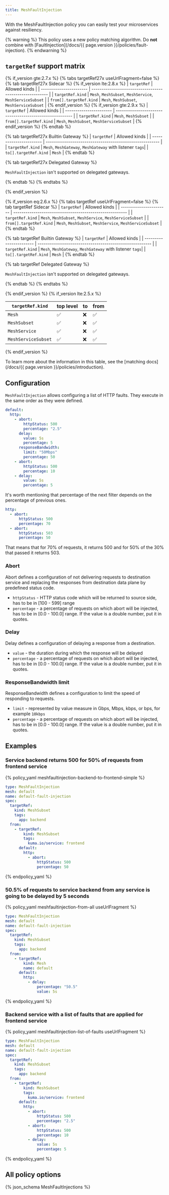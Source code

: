 ```yaml
---
title: MeshFaultInjection
---
```


With the MeshFaultInjection policy you can easily test your microservices against resiliency.

{% warning %}
This policy uses a new policy matching algorithm.
Do **not** combine with [FaultInjection](/docs/{{ page.version }}/policies/fault-injection).
{% endwarning %}

## `targetRef` support matrix

{% if_version gte:2.7.x %}
{% tabs targetRef27x useUrlFragment=false %}
{% tab targetRef27x Sidecar %}
{% if_version lte:2.8.x %}
| `targetRef`             | Allowed kinds                                            |
| ----------------------- | -------------------------------------------------------- |
| `targetRef.kind`        | `Mesh`, `MeshSubset`, `MeshService`, `MeshServiceSubset` |
| `from[].targetRef.kind` | `Mesh`, `MeshSubset`, `MeshServiceSubset`                |
{% endif_version %}
{% if_version gte:2.9.x %}
| `targetRef`             | Allowed kinds                                            |
| ----------------------- | -------------------------------------------------------- |
| `targetRef.kind`        | `Mesh`, `MeshSubset`                                     |
| `from[].targetRef.kind` | `Mesh`, `MeshSubset`, `MeshServiceSubset`                |
{% endif_version %}
{% endtab %}

{% tab targetRef27x Builtin Gateway %}
| `targetRef`             | Allowed kinds                                            |
| ----------------------- | -------------------------------------------------------- |
| `targetRef.kind`        | `Mesh`, `MeshGateway`, `MeshGateway` with listener `tags`|
| `to[].targetRef.kind`   | `Mesh`                                                   |
{% endtab %}

{% tab targetRef27x Delegated Gateway %}

`MeshFaultInjection` isn't supported on delegated gateways.

{% endtab %}
{% endtabs %}

{% endif_version %}

{% if_version eq:2.6.x %}
{% tabs targetRef useUrlFragment=false %}
{% tab targetRef Sidecar %}
| `targetRef`             | Allowed kinds                                            |
| ----------------------- | -------------------------------------------------------- |
| `targetRef.kind`        | `Mesh`, `MeshSubset`, `MeshService`, `MeshServiceSubset` |
| `from[].targetRef.kind` | `Mesh`, `MeshSubset`, `MeshService`, `MeshServiceSubset` |
{% endtab %}

{% tab targetRef Builtin Gateway %}
| `targetRef`             | Allowed kinds                                            |
| ----------------------- | -------------------------------------------------------- |
| `targetRef.kind`        | `Mesh`, `MeshGateway`, `MeshGateway` with listener `tags`|
| `to[].targetRef.kind`   | `Mesh`                                                   |
{% endtab %}

{% tab targetRef Delegated Gateway %}

`MeshFaultInjection` isn't supported on delegated gateways.

{% endtab %}
{% endtabs %}

{% endif_version %}
{% if_version lte:2.5.x %}

| `targetRef.kind`    | top level | to  | from |
| ------------------- | --------- | --- | ---- |
| `Mesh`              | ✅        | ❌  | ✅   |
| `MeshSubset`        | ✅        | ❌  | ✅   |
| `MeshService`       | ✅        | ❌  | ✅   |
| `MeshServiceSubset` | ✅        | ❌  | ✅   |

{% endif_version %}

To learn more about the information in this table, see the [matching docs](/docs/{{ page.version }}/policies/introduction).

## Configuration

`MeshFaultInjection` allows configuring a list of HTTP faults. They execute in the same order as they were defined.

```yaml
default:
  http:
    - abort:
        httpStatus: 500
        percentage: "2.5"
      delay:
        value: 5s
        percentage: 5
      responseBandwidth:
        limit: "50Mbps"
        percentage: 50
    - abort:
        httpStatus: 500
        percentage: 10
    - delay:
        value: 5s
        percentage: 5
```

It's worth mentioning that percentage of the next filter depends on the percentage of previous ones.

```yaml
http:
  - abort:
      httpStatus: 500
      percentage: 70
  - abort:
      httpStatus: 503
      percentage: 50
```
That means that for 70% of requests, it returns 500 and for 50% of the 30% that passed it returns 503.

### Abort

Abort defines a configuration of not delivering requests to destination service and replacing the responses from destination data plane by
predefined status code.

- `httpStatus` - HTTP status code which will be returned to source side, has to be in [100 - 599] range
- `percentage` - a percentage of requests on which abort will be injected, has to be in [0.0 - 100.0] range. If the value is a double number, put it in quotes.

### Delay

Delay defines a configuration of delaying a response from a destination.

- `value` - the duration during which the response will be delayed
- `percentage` - a percentage of requests on which abort will be injected, has to be in [0.0 - 100.0] range. If the value is a double number, put it in quotes.

### ResponseBandwidth limit

ResponseBandwidth defines a configuration to limit the speed of responding to requests.

- `limit` - represented by value measure in Gbps, Mbps, kbps, or bps, for example `10kbps`
- `percentage` - a percentage of requests on which abort will be injected, has to be in [0.0 - 100.0] range. If the value is a double number, put it in quotes.

## Examples
### Service backend returns 500 for 50% of requests from frontend service

{% policy_yaml meshfaultinjection-backend-to-frontend-simple %}
```yaml
type: MeshFaultInjection
mesh: default
name: default-fault-injection
spec:
  targetRef:
    kind: MeshSubset
    tags:
      app: backend
  from:
    - targetRef:
        kind: MeshSubset
        tags:
          kuma.io/service: frontend
      default:
        http:
          - abort:
              httpStatus: 500
              percentage: 50
```
{% endpolicy_yaml %}

### 50.5% of requests to service backend from any service is going to be delayed by 5 seconds

{% policy_yaml meshfaultinjection-from-all useUrlFragment %}
```yaml
type: MeshFaultInjection
mesh: default
name: default-fault-injection
spec:
  targetRef:
    kind: MeshSubset
    tags:
      app: backend
  from:
    - targetRef:
        kind: Mesh
        name: default
      default:
        http:
          - delay:
              percentage: "50.5"
              value: 5s
```
{% endpolicy_yaml %}

### Backend service with a list of faults that are applied for frontend service

{% policy_yaml meshfaultinjection-list-of-faults useUrlFragment %}
```yaml
type: MeshFaultInjection
mesh: default
name: default-fault-injection
spec:
  targetRef:
    kind: MeshSubset
    tags:
      app: backend
  from:
    - targetRef:
        kind: MeshSubset
        tags:
          kuma.io/service: frontend
      default:
        http:
          - abort:
              httpStatus: 500
              percentage: "2.5"
          - abort:
              httpStatus: 500
              percentage: 10
          - delay:
              value: 5s
              percentage: 5
```
{% endpolicy_yaml %}

## All policy options

{% json_schema MeshFaultInjections %}
